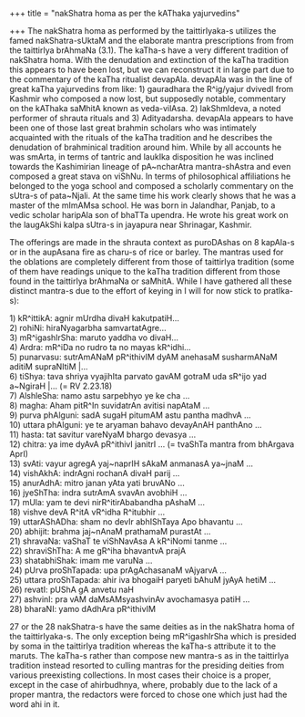 +++
title = "nakShatra homa as per the kAThaka yajurvedins"

+++
The nakShatra homa as performed by the taittirIyaka-s utilizes the famed
nakShatra-sUktaM and the elaborate mantra prescriptions from from the
taittirIya brAhmaNa (3.1). The kaTha-s have a very different tradition
of nakShatra homa. With the denudation and extinction of the kaTha
tradition this appears to have been lost, but we can reconstruct it in
large part due to the commentary of the kaTha ritualist devapAla.
devapAla was in the line of great kaTha yajurvedins from like: 1)
gauradhara the R^ig/yajur dvivedI from Kashmir who composed a now lost,
but supposedly notable, commentary on the kAThaka saMhitA known as
veda-vilAsa. 2) lakShmIdeva, a noted performer of shrauta rituals and 3)
Adityadarsha. devapAla appears to have been one of those last great
brahmin scholars who was intimately acquainted with the rituals of the
kaTha tradition and he describes the denudation of brahminical tradition
around him. While by all accounts he was smArta, in terms of tantric and
laukIka disposition he was inclined towards the Kashimirian lineage of
pA\~ncharAtra mantra-shAstra and even composed a great stava on viShNu.
In terms of philosophical affiliations he belonged to the yoga school
and composed a scholarly commentary on the sUtra-s of pata\~Njali. At
the same time his work clearly shows that he was a master of the mImAMsa
school. He was born in Jalandhar, Panjab, to a vedic scholar haripAla
son of bhaTTa upendra. He wrote his great work on the laugAkShi kalpa
sUtra-s in jayapura near Shrinagar, Kashmir.

The offerings are made in the shrauta context as puroDAshas on 8
kapAla-s or in the aupAsana fire as charu-s of rice or barley. The
mantras used for the oblations are completely different from those of
taittirIya tradition (some of them have readings unique to the kaTha
tradition different from those found in the taittirIya brAhmaNa or
saMhitA. While I have gathered all these distinct mantra-s due to the
effort of keying in I will for now stick to pratIka-s):  

1\) kR^ittikA: agnir mUrdha divaH kakutpatiH…  
2\) rohiNi: hiraNyagarbha samvartatAgre…  
3\) mR^igashIrSha: maruto yaddha vo divaH…  
4\) Ardra: mR^iDa no rudro ta no mayas kR^idhi…  
5\) punarvasu: sutrAmANaM pR^ithivIM dyAM anehasaM susharmANaM aditiM
supraNItiM |…  
6\) tiShya: tava shriya vyajihIta parvato gavAM gotraM uda sR^ijo yad
a\~NgiraH |… (= RV 2.23.18)  
7\) AlshleSha: namo astu sarpebhyo ye ke cha …  
8\) magha: Aham pitR^In suvidatrAn avitisi napAtaM …  
9\) purva phAlguni: sadA sugaH pitumAM astu pantha madhvA …  
10\) uttara phAlguni: ye te aryaman bahavo devayAnAH panthAno …  
11\) hasta: tat savitur vareNyaM bhargo devasya …  
12\) chitra: ya ime dyAvA pR^ithivI janitrI … (= tvaShTa mantra from
bhArgava AprI)  
13\) svAti: vayur agregA yaj\~naprIH sAkaM anmanasA ya\~jnaM …  
14\) vishAkhA: indrAgni rochanA divaH parij …  
15\) anurAdhA: mitro janan yAta yati bruvANo …  
16\) jyeShTha: indra sutrAmA svavAn avobhiH …  
17\) mUla: yam te devi nirR^itirAbabandha pAshaM …  
18\) vishve devA R^itA vR^idha R^itubhir …  
19\) uttarAShADha: sham no devIr abhIShTaya Apo bhavantu …  
20\) abhijit: brahma jaj\~nAnaM prathamaM purastAt …  
21\) shravaNa: vaShaT te viShNavAsa A kR^iNomi tanme …  
22\) shraviShTha: A me gR^iha bhavantvA prajA  
23\) shatabhiShak: imam me varuNa …  
24\) pUrva proShTapada: upa prAgAchasanaM vAjyarvA …  
25\) uttara proShTapada: ahir iva bhogaiH paryeti bAhuM jyAyA hetiM …  
26\) revatI: pUShA gA anvetu naH  
27\) ashvinI: pra vAM daMsAMsyashvinAv avochamasya patiH …  
28\) bharaNI: yamo dAdhAra pR^ithivIM

27 or the 28 nakShatra-s have the same deities as in the nakShatra homa
of the taittirIyaka-s. The only exception being mR^igashIrSha which is
presided by soma in the taittirIya tradition whereas the kaTha-s
attribute it to the maruts. The kaTha-s rather than compose new mantra-s
as in the taittirIya tradition instead resorted to culling mantras for
the presiding deities from various preexisting collections. In most
cases their choice is a proper, except in the case of ahirbudhnya,
where, probably due to the lack of a proper mantra, the redactors were
forced to chose one which just had the word ahi in it.
